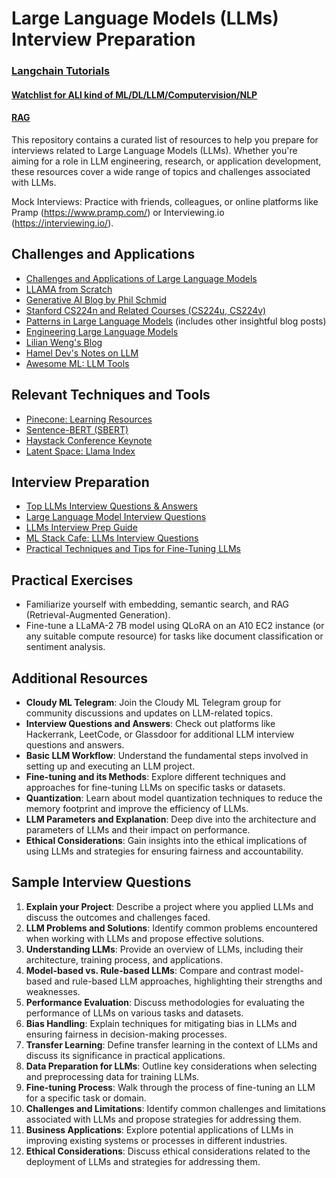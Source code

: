 # Large Language Models (LLMs) Interview Preparation

### [Langchain Tutorials](https://python.langchain.com/docs/additional_resources/tutorials)

#### [Watchlist for ALl kind of ML/DL/LLM/Computervision/NLP](https://aman.ai/watch/)
#### [RAG](https://aman.ai/primers/ai/RAG/)

This repository contains a curated list of resources to help you prepare for interviews related to Large Language Models (LLMs). Whether you're aiming for a role in LLM engineering, research, or application development, these resources cover a wide range of topics and challenges associated with LLMs.


Mock Interviews: Practice with friends, colleagues, or online platforms like Pramp (https://www.pramp.com/) or Interviewing.io (https://interviewing.io/).

## Challenges and Applications

- [Challenges and Applications of Large Language Models](https://rentry.org/llm-training)
- [LLAMA from Scratch](https://github.com/bkitano/llama-from-scratch)
- [Generative AI Blog by Phil Schmid](https://www.philschmid.de/tags/generativeai)
- [Stanford CS224n and Related Courses (CS224u, CS224v)](https://web.stanford.edu/class/cs224n/)
- [Patterns in Large Language Models](https://eugeneyan.com/writing/llm-patterns/) (includes other insightful blog posts)
- [Engineering Large Language Models](https://huyenchip.com/2023/04/11/llm-engineering.html)
- [Lilian Weng's Blog](https://lilianweng.github.io)
- [Hamel Dev's Notes on LLM](https://hamel.dev/notes/llm)
- [Awesome ML: LLM Tools](https://github.com/underlines/awesome-ml/blob/master/llm-tools.md)

## Relevant Techniques and Tools

- [Pinecone: Learning Resources](https://www.pinecone.io/learn/)
- [Sentence-BERT (SBERT)](https://www.sbert.net/)
- [Haystack Conference Keynote](https://haystackconf.com/us2023/keynote/)
- [Latent Space: Llama Index](https://www.latent.space/p/llamaindex#details)

## Interview Preparation

- [Top LLMs Interview Questions & Answers](https://levelup.gitconnected.com/top-large-language-models-llms-interview-questions-answers-d7b83f94c4e)
- [Large Language Model Interview Questions](https://www.freetimelearning.com/interview-questions/large-language-model-interview-questions.php?page=2)
- [LLMs Interview Prep Guide](https://github.com/Praveen76/LLMs-Interview-Prep-Guide/tree/main)
- [ML Stack Cafe: LLMs Interview Questions](https://www.mlstack.cafe/blog/large-language-models-llms-interview-questions)
- [Practical Techniques and Tips for Fine-Tuning LLMs](https://david010.medium.com/fine-tuning-llms-practical-techniques-and-helpful-tips-3a169cc62cca)

## Practical Exercises

- Familiarize yourself with embedding, semantic search, and RAG (Retrieval-Augmented Generation).
- Fine-tune a LLaMA-2 7B model using QLoRA on an A10 EC2 instance (or any suitable compute resource) for tasks like document classification or sentiment analysis.

## Additional Resources

- **Cloudy ML Telegram**: Join the Cloudy ML Telegram group for community discussions and updates on LLM-related topics.
- **Interview Questions and Answers**: Check out platforms like Hackerrank, LeetCode, or Glassdoor for additional LLM interview questions and answers.
- **Basic LLM Workflow**: Understand the fundamental steps involved in setting up and executing an LLM project.
- **Fine-tuning and its Methods**: Explore different techniques and approaches for fine-tuning LLMs on specific tasks or datasets.
- **Quantization**: Learn about model quantization techniques to reduce the memory footprint and improve the efficiency of LLMs.
- **LLM Parameters and Explanation**: Deep dive into the architecture and parameters of LLMs and their impact on performance.
- **Ethical Considerations**: Gain insights into the ethical implications of using LLMs and strategies for ensuring fairness and accountability.

## Sample Interview Questions

1. **Explain your Project**: Describe a project where you applied LLMs and discuss the outcomes and challenges faced.
2. **LLM Problems and Solutions**: Identify common problems encountered when working with LLMs and propose effective solutions.
3. **Understanding LLMs**: Provide an overview of LLMs, including their architecture, training process, and applications.
4. **Model-based vs. Rule-based LLMs**: Compare and contrast model-based and rule-based LLM approaches, highlighting their strengths and weaknesses.
5. **Performance Evaluation**: Discuss methodologies for evaluating the performance of LLMs on various tasks and datasets.
6. **Bias Handling**: Explain techniques for mitigating bias in LLMs and ensuring fairness in decision-making processes.
7. **Transfer Learning**: Define transfer learning in the context of LLMs and discuss its significance in practical applications.
8. **Data Preparation for LLMs**: Outline key considerations when selecting and preprocessing data for training LLMs.
9. **Fine-tuning Process**: Walk through the process of fine-tuning an LLM for a specific task or domain.
10. **Challenges and Limitations**: Identify common challenges and limitations associated with LLMs and propose strategies for addressing them.
11. **Business Applications**: Explore potential applications of LLMs in improving existing systems or processes in different industries.
12. **Ethical Considerations**: Discuss ethical considerations related to the deployment of LLMs and strategies for addressing them.

